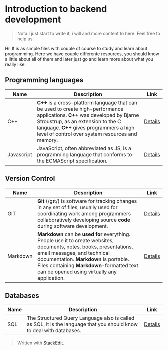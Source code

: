 # Introduction to backend development

> Nota:I just start to write it, i will and more content to here. Feel free to help us.

Hi! It is as simple files with couple of course to study and learn about programming. Here we have couple differente resources, you should know a little about all of them and later just go and learn more about what you really like.

## Programming languages
| Name | Description |Link|
|--|--|--|
| C++|**C++** is a cross-platform language that can be used to create high-performance applications. **C++** was developed by Bjarne Stroustrup, as an extension to the C language. **C++** gives programmers a high level of control over system resources and memory.|[Details](https://github.com/nonihongo2/l34rn-c0d3-n0w/blob/main/software-engine/backend/learn-cpp.md)
| Javascript|JavaScript, often abbreviated as JS, is a programming language that conforms to the ECMAScript specification.|[Details](https://github.com/nonihongo2/l34rn-c0d3-n0w/blob/main/software-engine/backend/learn-javascript.md)

## Version Control
| Name | Description |Link|
|--|--|--|
| GIT|**Git** (/ɡɪt/) is software for tracking changes in any set of files, usually used for coordinating work among programmers collaboratively developing source **code** during software development.|[Details](https://github.com/nonihongo2/l34rn-c0d3-n0w/blob/main/software-engine/backend/learn-git.md)
| Markdown|**Markdown** can be **used for** everything. People use it to create websites, documents, notes, books, presentations, email messages, and technical documentation. **Markdown** is portable. Files containing **Markdown**-formatted text can be opened using virtually any application.|[Details](https://github.com/nonihongo2/l34rn-c0d3-n0w/blob/main/software-engine/backend/learn-markdown.md)

## Databases
| Name | Description |Link|
|--|--|--|
| SQL| The Structured Query Language also is called as SQL, it is the language that you should know to deal with databases.|[Details](https://github.com/nonihongo2/l34rn-c0d3-n0w/blob/main/software-engine/backend/database/lang-sql.md)

> Written with [StackEdit](https://stackedit.io/).
<!--stackedit_data:
eyJoaXN0b3J5IjpbLTExMjU4MzMwMzYsMTc3OTQ4ODc1NywtMT
kyMDg4OTA0NF19
-->